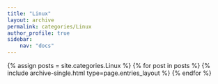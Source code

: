 ```yaml
---
title: "Linux"
layout: archive
permalink: categories/Linux
author_profile: true
sidebar:
    nav: "docs"
---
```



{% assign posts = site.categories.Linux %}
{% for post in posts %} {% include archive-single.html type=page.entries_layout %} {% endfor %}